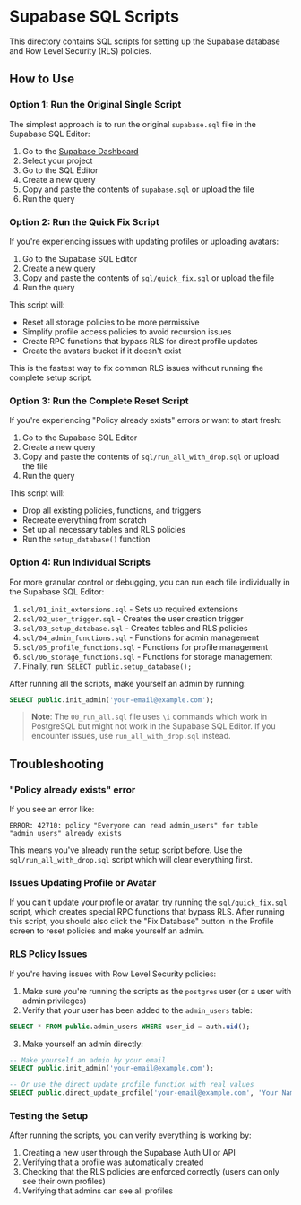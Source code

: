 # Supabase SQL Scripts

This directory contains SQL scripts for setting up the Supabase database and Row Level Security (RLS) policies.

## How to Use

### Option 1: Run the Original Single Script

The simplest approach is to run the original `supabase.sql` file in the Supabase SQL Editor:

1. Go to the [Supabase Dashboard](https://app.supabase.io)
2. Select your project
3. Go to the SQL Editor
4. Create a new query
5. Copy and paste the contents of `supabase.sql` or upload the file
6. Run the query

### Option 2: Run the Quick Fix Script

If you're experiencing issues with updating profiles or uploading avatars:

1. Go to the Supabase SQL Editor
2. Create a new query
3. Copy and paste the contents of `sql/quick_fix.sql` or upload the file
4. Run the query

This script will:
- Reset all storage policies to be more permissive
- Simplify profile access policies to avoid recursion issues
- Create RPC functions that bypass RLS for direct profile updates
- Create the avatars bucket if it doesn't exist

This is the fastest way to fix common RLS issues without running the complete setup script.

### Option 3: Run the Complete Reset Script

If you're experiencing "Policy already exists" errors or want to start fresh:

1. Go to the Supabase SQL Editor
2. Create a new query
3. Copy and paste the contents of `sql/run_all_with_drop.sql` or upload the file
4. Run the query

This script will:
- Drop all existing policies, functions, and triggers
- Recreate everything from scratch
- Set up all necessary tables and RLS policies
- Run the `setup_database()` function

### Option 4: Run Individual Scripts

For more granular control or debugging, you can run each file individually in the Supabase SQL Editor:

1. `sql/01_init_extensions.sql` - Sets up required extensions
2. `sql/02_user_trigger.sql` - Creates the user creation trigger
3. `sql/03_setup_database.sql` - Creates tables and RLS policies
4. `sql/04_admin_functions.sql` - Functions for admin management
5. `sql/05_profile_functions.sql` - Functions for profile management
6. `sql/06_storage_functions.sql` - Functions for storage management
7. Finally, run: `SELECT public.setup_database();`

After running all the scripts, make yourself an admin by running:

```sql
SELECT public.init_admin('your-email@example.com');
```

> **Note**: The `00_run_all.sql` file uses `\i` commands which work in PostgreSQL but might not work in the Supabase SQL Editor. If you encounter issues, use `run_all_with_drop.sql` instead.

## Troubleshooting

### "Policy already exists" error

If you see an error like:
```
ERROR: 42710: policy "Everyone can read admin_users" for table "admin_users" already exists
```

This means you've already run the setup script before. Use the `sql/run_all_with_drop.sql` script which will clear everything first.

### Issues Updating Profile or Avatar

If you can't update your profile or avatar, try running the `sql/quick_fix.sql` script, which creates special RPC functions that bypass RLS. After running this script, you should also click the "Fix Database" button in the Profile screen to reset policies and make yourself an admin.

### RLS Policy Issues

If you're having issues with Row Level Security policies:

1. Make sure you're running the scripts as the `postgres` user (or a user with admin privileges)
2. Verify that your user has been added to the `admin_users` table:
```sql
SELECT * FROM public.admin_users WHERE user_id = auth.uid();
```
3. Make yourself an admin directly:
```sql
-- Make yourself an admin by your email
SELECT public.init_admin('your-email@example.com');

-- Or use the direct_update_profile function with real values
SELECT public.direct_update_profile('your-email@example.com', 'Your Name', 'Your Bio');
```

### Testing the Setup

After running the scripts, you can verify everything is working by:

1. Creating a new user through the Supabase Auth UI or API
2. Verifying that a profile was automatically created
3. Checking that the RLS policies are enforced correctly (users can only see their own profiles)
4. Verifying that admins can see all profiles 